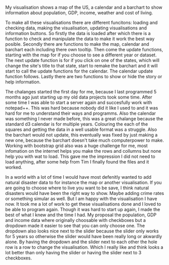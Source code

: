 My visualisation shows a map of the US, a calendar and a barchart to show information about population, GDP, income, weather and cost of living.

To make all these visualisations there are different funcitons: loading and checking data, making the visualisation, updating visualisations and information buttons.
So firstly the data is loaded after which there is a function to check and manipulate the data to make it work the best way posible.
Secondly there are functions to make the map, calendar and barchart each including there own tooltip. 
Then come the update functions, starting with the map for if you choose to see a different year or dataset. 
The next update function is for if you click on one of the states, which will change the site's title to that state, start to remake the barchart and it will start to call the update functions for the calendar.
The calendar update function follows.
Lastly there are two functions to show or hide the story or help information.

The chalanges started the first day for me, because I last programmed 5 months ago just starting up my old data projects took some time.
After some time I was able to start a server again and succesfully work with notepad++. This was hard because nobody did it like I used to and it was hard for me to understand their ways and programms.
Also the calendar was something I never made before, this was a great chalange because the standard d3 calendar is for multiple years.
Colouring the each of the squares and getting the data in a well usable format was a struggle. 
Also the barchart would not update, this eventually was fixed by just making a new one, because the barchart doesn't take much computerpower to make.
Working with bootstrap grid also was a huge challenge for me, most infomation on the internet helps you make the rows and collumns but none help you with wat to load.
This gave me the impression I did not need to load anything, after some help from Tim I finally found the files and it worked.

In a world with a lot of time I would have most defenitly wanted to add natural disaster data to for instance the map or another visualisation.
If you are going to choose where to live you want to be save, I think natural disasters would have been the right way to show. 
Maybe adding crime rates or something simular as well. But I am happy with the visualisation I have now. 
It took me a lot of work to get these visualisations done and I loved to be able to program again. 
Though it was hard to start up again, I made the best of what I knew and the time I had. 
My proposal the population, GDP and income data where originally choosable with checkboxes but a dropdown made it easier to see that you can only choose one.
The dropdown also looks nice next to the slider because the slider only works for 5 years so otherwise the slider would have been really long or akwardly alone.
By having the dropdown and the slider next to each other the hole row is a row to change the visualisation.
Which I really like and think looks a lot better than only having the slider or having the slider next to 3 checkboxes.

